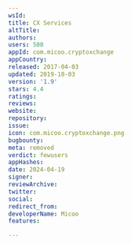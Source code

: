 ```yaml
---
wsId: 
title: CX Services
altTitle: 
authors: 
users: 500
appId: com.micoo.cryptoxchange
appCountry: 
released: 2017-04-03
updated: 2019-10-03
version: '1.9'
stars: 4.4
ratings: 
reviews: 
website: 
repository: 
issue: 
icon: com.micoo.cryptoxchange.png
bugbounty: 
meta: removed
verdict: fewusers
appHashes: 
date: 2024-04-19
signer: 
reviewArchive: 
twitter: 
social: 
redirect_from: 
developerName: Micoo
features: 

---
```


